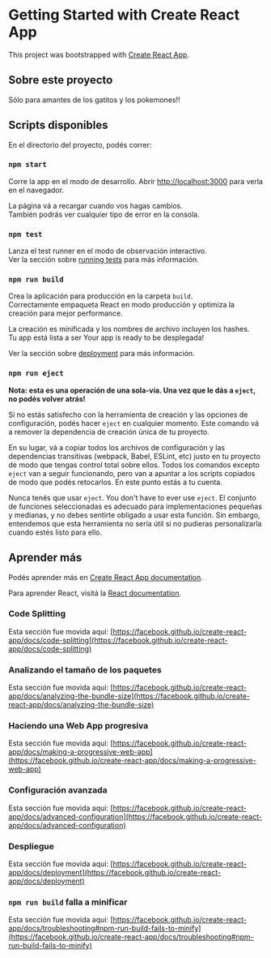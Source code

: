# Getting Started with Create React App

This project was bootstrapped with [Create React App](https://github.com/facebook/create-react-app).

## Sobre este proyecto
Sólo para amantes de los gatitos y los pokemones!!

## Scripts disponibles

En el directorio del proyecto, podés correr:

### `npm start`

Corre la app en el modo de desarrollo.
Abrir [http://localhost:3000](http://localhost:3000) para verla en el navegador.

La página vá a recargar cuando vos hagas cambios. \
También podrás ver cualquier tipo de error  en la consola.

### `npm test`

Lanza el test runner en el modo de observación interactivo. \
Ver la sección sobre [running tests](https://facebook.github.io/create-react-app/docs/running-tests) para más información.

### `npm run build`

Crea la aplicación para producción en la carpeta `build`.\
Correctamente empaqueta React en modo producción y optimiza la creación para mejor performance.

La creación es minificada y los nombres de archivo incluyen los hashes. \
Tu app está lista a ser 
Your app is ready to be desplegada!

Ver la sección sobre [deployment](https://facebook.github.io/create-react-app/docs/deployment) para más información.

### `npm run eject`

**Nota: esta es una operación de una sola-vía. Una vez que le dás a  `eject`, no podés volver atrás!**

Si no estás satisfecho con la herramienta de creación y las opciones de configuración, podés hacer `eject` en cualquier momento. Este comando vá a remover la dependencia de creación única de tu proyecto.

En su lugar, vá a copiar todos los archivos de configuración y las dependencias transitivas (webpack, Babel, ESLint, etc) justo en tu proyecto
de modo que tengas control total sobre ellos. Todos los comandos excepto `eject` van a seguir funcionando, pero van a apuntar a los scripts copiados de modo que podés retocarlos. En este punto estás a tu cuenta.

Nunca tenés que usar `eject`. 
You don't have to ever use `eject`. El conjunto de funciones seleccionadas es adecuado para implementaciones pequeñas y medianas, y no debes sentirte obligado a usar esta función. Sin embargo, entendemos que esta herramienta no sería útil si no pudieras personalizarla cuando estés listo para ello.

## Aprender más

Podés aprender más en [Create React App documentation](https://facebook.github.io/create-react-app/docs/getting-started).

Para aprender React, visitá la [React documentation](https://reactjs.org/).

### Code Splitting

Esta sección fue movida aquí: [https://facebook.github.io/create-react-app/docs/code-splitting](https://facebook.github.io/create-react-app/docs/code-splitting)

### Analizando el tamaño de los paquetes

Esta sección fue movida aquí: [https://facebook.github.io/create-react-app/docs/analyzing-the-bundle-size](https://facebook.github.io/create-react-app/docs/analyzing-the-bundle-size)

### Haciendo una Web App progresiva

Esta sección fue movida aquí:  [https://facebook.github.io/create-react-app/docs/making-a-progressive-web-app](https://facebook.github.io/create-react-app/docs/making-a-progressive-web-app)

### Configuración avanzada

Esta sección fue movida aquí:  [https://facebook.github.io/create-react-app/docs/advanced-configuration](https://facebook.github.io/create-react-app/docs/advanced-configuration)

### Despliegue

Esta sección fue movida aquí:  [https://facebook.github.io/create-react-app/docs/deployment](https://facebook.github.io/create-react-app/docs/deployment)

### `npm run build` falla a minificar

Esta sección fue movida aquí:  [https://facebook.github.io/create-react-app/docs/troubleshooting#npm-run-build-fails-to-minify](https://facebook.github.io/create-react-app/docs/troubleshooting#npm-run-build-fails-to-minify)